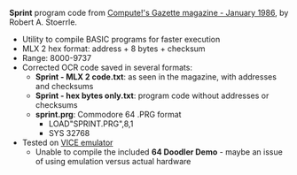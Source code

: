 **Sprint** program code from [Compute!'s Gazette magazine - January 1986](https://archive.org/details/1986-01-computegazette/page/n73/), by Robert A. Stoerrle.
* Utility to compile BASIC programs for faster execution
* MLX 2 hex format: address + 8 bytes + checksum
* Range: 8000-9737
* Corrected OCR code saved in several formats:
  * **Sprint - MLX 2 code.txt**: as seen in the magazine, with addresses and checksums
  * **Sprint - hex bytes only.txt**: program code without addresses or checksums
  * **sprint.prg**: Commodore 64 .PRG format
    * LOAD"SPRINT.PRG",8,1
    * SYS 32768
* Tested on [VICE emulator](https://vice-emu.sourceforge.io/)
  * Unable to compile the included **64 Doodler Demo** - maybe an issue of using emulation versus actual hardware
